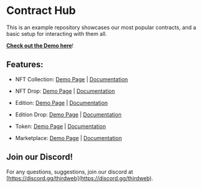 # Contract Hub

This is an example repository showcases our most popular contracts, and a basic setup for interacting with them all.

**[Check out the Demo here](https://contract-hub.thirdweb-example.com)**!

## Features:

- NFT Collection: [Demo Page](https://contract-hub.vercel.app/nft-collection) | [Documentation](https://portal.thirdweb.com/pre-built-contracts/nft-collection)

- NFT Drop: [Demo Page](https://contract-hub.vercel.app/nft-drop) | [Documentation](https://portal.thirdweb.com/pre-built-contracts/nft-drop)

- Edition: [Demo Page](https://contract-hub.vercel.app/edition) | [Documentation](https://portal.thirdweb.com/pre-built-contracts/edition)

- Edition Drop: [Demo Page](https://contract-hub.vercel.app/edition-drop) | [Documentation](https://portal.thirdweb.com/pre-built-contracts/edition-drop)

- Token: [Demo Page](https://contract-hub.vercel.app/token) | [Documentation](https://portal.thirdweb.com/pre-built-contracts/token)

- Marketplace: [Demo Page](https://contract-hub.vercel.app/marketplace) | [Documentation](https://portal.thirdweb.com/pre-built-contracts/marketplace)

## Join our Discord!

For any questions, suggestions, join our discord at [https://discord.gg/thirdweb](https://discord.gg/thirdweb).
